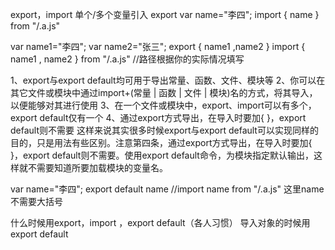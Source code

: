 export，import  单个/多个变量引入
export var name="李四";
import { name } from "/.a.js"

 var name1="李四";
 var name2="张三";
 export { name1 ,name2 }
 import { name1 , name2 } from "/.a.js" //路径根据你的实际情况填写

1、export与export default均可用于导出常量、函数、文件、模块等
2、你可以在其它文件或模块中通过import+(常量 | 函数 | 文件 | 模块)名的方式，将其导入，以便能够对其进行使用
3、在一个文件或模块中，export、import可以有多个，export default仅有一个
4、通过export方式导出，在导入时要加{ }，export default则不需要
这样来说其实很多时候export与export default可以实现同样的目的，只是用法有些区别。注意第四条，通过export方式导出，在导入时要加{ }，export default则不需要。使用export default命令，为模块指定默认输出，这样就不需要知道所要加载模块的变量名。


var name="李四";
export default name
//import name from "/.a.js" 这里name不需要大括号

什么时候用export，import ，export default（各人习惯）
导入对象的时候用export default

